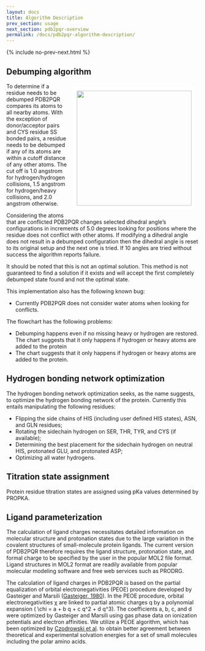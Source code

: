 ```yaml
---
layout: docs
title: Algorithm Description
prev_section: usage
next_section: pdb2pqr-overview
permalink: /docs/pdb2pqr-algorithm-description/
---
```


{% include no-prev-next.html %}


## Debumping algorithm

<a href="../../img/pdb2pqr-workflow.png" target="_blank"><img src="../../img/pdb2pqr-workflow.png" style="float:right;border:10px solid white;margin:10px;" width="300" heigh="534" /></a>

To determine if a residue needs to be debumped PDB2PQR compares its atoms to all nearby atoms. With the exception of donor/acceptor pairs and CYS residue SS bonded pairs, a residue needs to be debumped if any of its atoms are within a cutoff distance of any other atoms. The cut off is 1.0 angstrom for hydrogen/hydrogen collisions, 1.5 angstrom for hydrogen/heavy collisions, and 2.0 angstrom otherwise. 

Considering the atoms that are conflicted PDB2PQR changes selected dihedral angle’s configurations in increments of 5.0 degrees looking for positions where the residue does not conflict with other atoms. If modifying a dihedral angle does not result in a debumped configuration then the dihedral angle is reset to its original setup and the next one is tried. If 10 angles are tried without success the algorithm reports failure. 

It should be noted that this is not an optimal solution. This method is not guaranteed to find a solution if it exists and will accept the first completely debumped state found and not the optimal state. 

This implementation also has the following known bug: 

<!---- The best configuration for a dihedral angle should be tracked and used. Resetting the configuration was not the intended behavior. 
- Only the first two possible dihedral angles are explored. Other possible angles are ignored. 
- In some cases if a more than one atom is conflicted in a residue PDB2PQR could declare a residue debumped after fixing only one bump. --->
- Currently PDB2PQR does not consider water atoms when looking for conflicts.

The flowchart has the following problems:

- Debumping happens even if no missing heavy or hydrogen are restored. The chart suggests that it only happens if hydrogen or heavy atoms are added to the protein
- The chart suggests that it only happens if hydrogen or heavy atoms are added to the protein.

## Hydrogen bonding network optimization

The hydrogen bonding network optimization seeks, as the name suggests, to optimize the hydrogen bonding network of the protein. Currently this entails manipulating the following residues:

- Flipping the side chains of HIS (including user defined HIS states), ASN, and GLN residues;
- Rotating the sidechain hydrogen on SER, THR, TYR, and CYS (if available);
- Determining the best placement for the sidechain hydrogen on neutral HIS, protonated GLU, and protonated ASP;
- Optimizing all water hydrogens.

## Titration state assignment

Protein residue titration states are assigned using pKa values determined by PROPKA.

## Ligand parameterization

The calculation of ligand charges necessitates detailed information on molecular structure and protonation states due to the large variation in the covalent structures of small-molecule protein ligands. The current version of PDB2PQR therefore requires the ligand structure, protonation state, and formal charge to be specified by the user in the popular MOL2 file format. Ligand structures in MOL2 format are readily available from popular molecular modeling software and free web services such as PRODRG.

The calculation of ligand charges in PDB2PQR is based on the partial equalization of orbital electronegativities (PEOE) procedure developed by Gasteiger and Marsili ([Gasteiger, 1980](http://dx.doi.org/10.1016/0040-4020%2880%2980168-2)). In the PEOE procedure, orbital electronegativities χ are linked to partial atomic charges q by a polynomial expansion ( \chi = a + b q + c q^2 + d q^3). The coefficients a, b, c, and d were optimized by Gasteiger and Marsili using gas phase data on ionization potentials and electron affinities. We utilize a PEOE algorithm, which has been optimized by [Czodrowski et al](http://dx.doi.org/10.1002/prot.21110). to obtain better agreement between theoretical and experimental solvation energies for a set of small molecules including the polar amino acids.
